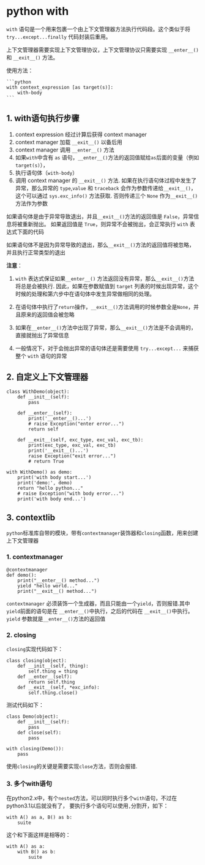 # python with

`with` 语句是一个用来包裹一个由上下文管理器方法执行代码段。这个类似于将`try...except...finally`
代码封装后重用。

上下文管理器需要实现上下文管理协议，上下文管理协议只需要实现 `__enter__()` 和 `__exit__()` 方法。

使用方法：
    
    ```python
    with context_expression [as target(s)]:
        with-body
    ```

## 1. with语句执行步骤

1. context expression 经过计算后获得 context manager
2. context manager 加载 `__exit__()` 以备后用
3. context manager 调用 `__enter__()` 方法
4. 如果`with`中含有 `as` 语句，`__enter__()`方法的返回值赋给`as`后面的变量（例如 `target(s)`），
5. 执行语句体（`with-body`）
6. 调用 context manager 的 `__exit__()` 方法. 如果在执行语句体过程中发生了异常，那么异常的
`type`,`value` 和 `traceback` 会作为参数传递给`__exit__()`，这个可以通过 `sys.exc_info()`
方法获取. 否则传递三个 `None` 作为`__exit__()`方法作为参数

如果语句体是由于异常导致退出，并且`__exit__()`方法的返回值是 `False`，异常信息将被重新抛出。
如果返回值是 `True`，则异常不会被抛出，会正常执行 `with` 表达式下面的代码
 
如果语句体不是因为异常导致的退出，那么`__exit__()`方法的返回值将被忽略，并且执行正常类型的退出

**注意**：

1. `with` 表达式保证如果`__enter__()` 方法返回没有异常，那么`__exit__()`方法将总是会被执行.
因此，如果在参数赋值到 `target` 列表的时候出现异常，这个时候的处理和第六步中在语句体中发生异常做相同的处理。

2. 在语句体中执行了`return`操作，`__exit__()`方法调用的时候参数全是`None`，并且原来的返回值会被忽略

3. 如果在`__enter__()`方法中出现了异常，那么`__exit__()`方法是不会调用的，直接就抛出了异常信息

4. 一般情况下，对于会抛出异常的语句体还是需要使用 `try...except...` 来捕获整个 `with` 语句的异常

## 2. 自定义上下文管理器

    class WithDemo(object):
        def __init__(self):
            pass
    
        def __enter__(self):
            print('__enter__()...')
            # raise Exception("enter error...")
            return self
    
        def __exit__(self, exc_type, exc_val, exc_tb):
            print(exc_type, exc_val, exc_tb)
            print('__exit__()...')
            raise Exception("exit error...")
            # return True
    
    with WithDemo() as demo:
        print('with body start...')
        print('demo:', demo)
        return "hello python..."
        # raise Exception("with body error...")
        print('with body end...')
        
## 3. contextlib
`python`标准库自带的模块，带有`contextmanager`装饰器和`closing`函数，用来创建上下文管理器

### 1. contextmanager

    @contextmanager
    def demo():
        print("__enter__() method...")
        yield "hello world..."
        print("__exit__() method...")
        
`contextmanager` 必须装饰一个生成器，而且只能由一个`yield`，否则报错.其中`yield`前面的语句是在
`__enter__()`中执行，之后的代码在 `__exit__()`中执行。`yield` 参数就是`__enter__()`方法的返回值

### 2. closing
`closing`实现代码如下：

    class closing(object):
        def __init__(self, thing):
            self.thing = thing
        def __enter__(self):
            return self.thing
        def __exit__(self, *exc_info):
            self.thing.close()

测试代码如下：

    class Demo(object):
        def __init__(self):
            pass
        def close(self):
            pass
    
    with closing(Demo()):
        pass
使用`closing`的关键是需要实现`close`方法，否则会报错.

        
### 3. 多个with语句
在python2.x中，有个`nested`方法，可以同时执行多个`with`语句，不过在python3.1以后就没有了，
要执行多个语句可以使用`,`分割开，如下：

    with A() as a, B() as b:
        suite
这个和下面这样是相等的：
    
    with A() as a:
        with B() as b:
            suite